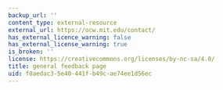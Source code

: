 ```yaml
---
backup_url: ''
content_type: external-resource
external_url: https://ocw.mit.edu/contact/
has_external_licence_warning: false
has_external_license_warning: true
is_broken: ''
license: https://creativecommons.org/licenses/by-nc-sa/4.0/
title: general feedback page
uid: f0aedac3-5e40-441f-b49c-ae74ee1d56ec
---
```

